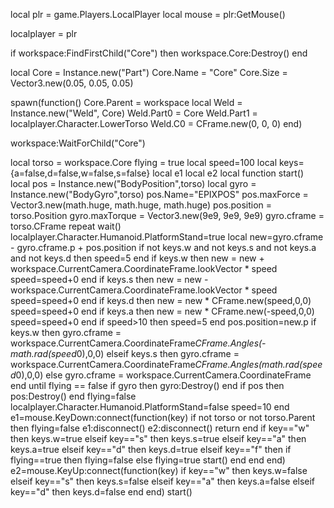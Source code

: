 local plr = game.Players.LocalPlayer
local mouse = plr:GetMouse()

localplayer = plr

if workspace:FindFirstChild("Core") then
	workspace.Core:Destroy()
end

local Core = Instance.new("Part")
Core.Name = "Core"
Core.Size = Vector3.new(0.05, 0.05, 0.05)

spawn(function()
	Core.Parent = workspace
	local Weld = Instance.new("Weld", Core)
	Weld.Part0 = Core
	Weld.Part1 = localplayer.Character.LowerTorso
	Weld.C0 = CFrame.new(0, 0, 0)
end)

workspace:WaitForChild("Core")

local torso = workspace.Core
flying = true
local speed=100
local keys={a=false,d=false,w=false,s=false}
local e1
local e2
local function start()
	local pos = Instance.new("BodyPosition",torso)
	local gyro = Instance.new("BodyGyro",torso)
	pos.Name="EPIXPOS"
	pos.maxForce = Vector3.new(math.huge, math.huge, math.huge)
	pos.position = torso.Position
	gyro.maxTorque = Vector3.new(9e9, 9e9, 9e9)
	gyro.cframe = torso.CFrame
	repeat
		wait()
		localplayer.Character.Humanoid.PlatformStand=true
		local new=gyro.cframe - gyro.cframe.p + pos.position
		if not keys.w and not keys.s and not keys.a and not keys.d then
			speed=5
		end
		if keys.w then
			new = new + workspace.CurrentCamera.CoordinateFrame.lookVector * speed
			speed=speed+0
		end
		if keys.s then
			new = new - workspace.CurrentCamera.CoordinateFrame.lookVector * speed
			speed=speed+0
		end
		if keys.d then
			new = new * CFrame.new(speed,0,0)
			speed=speed+0
		end
		if keys.a then
			new = new * CFrame.new(-speed,0,0)
			speed=speed+0
		end
		if speed>10 then
			speed=5
		end
		pos.position=new.p
		if keys.w then
			gyro.cframe = workspace.CurrentCamera.CoordinateFrame*CFrame.Angles(-math.rad(speed*0),0,0)
		elseif keys.s then
			gyro.cframe = workspace.CurrentCamera.CoordinateFrame*CFrame.Angles(math.rad(speed*0),0,0)
		else
			gyro.cframe = workspace.CurrentCamera.CoordinateFrame
		end
	until flying == false
	if gyro then gyro:Destroy() end
	if pos then pos:Destroy() end
	flying=false
	localplayer.Character.Humanoid.PlatformStand=false
	speed=10
end
e1=mouse.KeyDown:connect(function(key)
	if not torso or not torso.Parent then flying=false e1:disconnect() e2:disconnect() return end
	if key=="w" then
		keys.w=true
	elseif key=="s" then
		keys.s=true
	elseif key=="a" then
		keys.a=true
	elseif key=="d" then
		keys.d=true
	elseif key=="f" then
		if flying==true then
			flying=false
		else
			flying=true
			start()
		end
	end
end)
e2=mouse.KeyUp:connect(function(key)
	if key=="w" then
		keys.w=false
	elseif key=="s" then
		keys.s=false
	elseif key=="a" then
		keys.a=false
	elseif key=="d" then
		keys.d=false
	end
end)
start()
